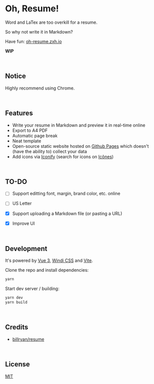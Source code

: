# Oh, Resume!

Word and LaTex are too overkill for a resume.

So why not write it in Markdown?

Have fun: [oh-resume.zxh.io](https://oh-resume.zxh.io/)

**WIP**


&nbsp;

## Notice

Highly recommend using Chrome.


&nbsp;

## Features

- Write your resume in Markdown and preview it in real-time online
- Export to A4 PDF
- Automatic page break
- Neat template
- Open-source static website hosted on [Github Pages](https://pages.github.com/) which doesn't (have the ability to) collect your data
- Add icons via [Iconify](https://github.com/iconify/iconify) (search for icons on [Icônes](https://icones.js.org/))


&nbsp;

## TO-DO

- [ ] Support editting font, margin, brand color, etc. online
- [ ] US Letter
- [x] Support uploading a Markdown file (or pasting a URL)
- [x] Improve UI 


&nbsp;

## Development

It's powered by [Vue 3](https://v3.vuejs.org/), [Windi CSS](https://windicss.org/) and [Vite](https://vitejs.dev/).

Clone the repo and install dependencies:

```bash
yarn
```

Start dev server / building:

```bash
yarn dev
yarn build
```


&nbsp;

## Credits

- [billryan/resume](https://github.com/billryan/resume)


&nbsp;

## License

[MIT](LICENSE)
